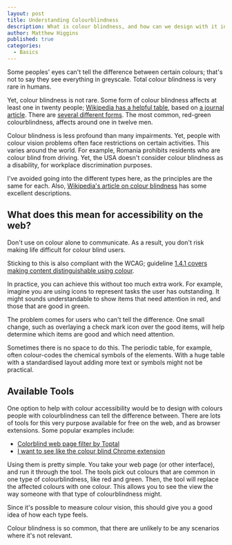 ```yaml
---
layout: post
title: Understanding Colourblindness
description: What is colour blindness, and how can we design with it in mind?
author: Matthew Higgins
published: true
categories:
  - Basics
---
```


Some peoples' eyes can't tell the difference between certain colours; that's not to say they see everything in greyscale. Total colour blindness is very rare in humans.

Yet, colour blindness is not rare. Some form of colour blindness affects at least one in twenty people; [Wikipedia has a helpful table](https://en.wikipedia.org/wiki/Color_blindness#Epidemiology), based on [a journal article](https://apfmj.biomedcentral.com/articles/10.1186/s12930-014-0010-3). There are [several different forms](http://www.colourblindawareness.org/colour-blindness/types-of-colour-blindness/). The most common, red-green colourblindness, affects around one in twelve men.

Colour blindness is less profound than many impairments. Yet, people with colour vision problems often face restrictions on certain activities. This varies around the world. For example, Romania prohibits residents who are colour blind from driving. Yet, the USA doesn't consider colour blindness as a disability, for workplace discrimination purposes.

I've avoided going into the different types here, as the principles are the same for each. Also, [Wikipedia's article on colour blindness](https://en.wikipedia.org/wiki/Color_blindness) has some excellent descriptions.

## What does this mean for accessibility on the web?

Don't use on colour alone to communicate. As a result, you don't risk making life difficult for colour blind users. 

Sticking to this is also compliant with the WCAG; guideline [1.4.1 covers making content distinguishable using colour](https://www.w3.org/TR/UNDERSTANDING-WCAG20/visual-audio-contrast-without-color.html).

In practice, you can achieve this without too much extra work. For example, imagine you are using icons to represent tasks the user has outstanding. It might sounds understandable to show items that need attention in red, and those that are good in green. 

The problem comes for users who can't tell the difference. One small change, such as overlaying a check mark icon over the good items, will help determine which items are good and which need attention.

Sometimes there is no space to do this. The periodic table, for example, often colour-codes the chemical symbols of the elements. With a huge table with a standardised layout adding more text or symbols might not be practical. 

## Available Tools

One option to help with colour accessibility would be to design with colours people with colourblindness can tell the difference between. There are lots of tools for this very purpose available for free on the web, and as browser extensions. Some popular examples include:

- [Colorblind web page filter by Toptal](https://www.toptal.com/designers/colorfilter)
- [I want to see like the colour blind Chrome extension](https://chrome.google.com/webstore/detail/i-want-to-see-like-the-co/jebeedfnielkcjlcokhiobodkjjpbjia)

Using them is pretty simple. You take your web page (or other interface), and run it through the tool. The tools pick out colours that are common in one type of colourblindness, like red and green. Then, the tool will replace the affected colours with one colour. This allows you to see the view the way someone with that type of colourblindness might.

Since it's possible to measure colour vision, this should give you a good idea of how each type feels.

Colour blindness is so common, that there are unlikely to be any scenarios where it's not relevant.

